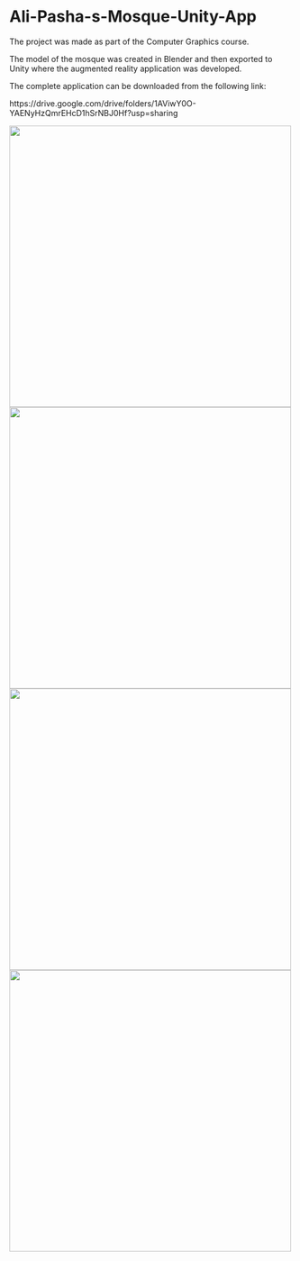 # Ali-Pasha-s-Mosque-Unity-App

<p> The project was made as part of the Computer Graphics course.</p>
<p>The model of the mosque was created in Blender and then exported to Unity where the augmented reality application was developed.</p>
<p>The complete application can be downloaded from the following link:</p> 
<p>https://drive.google.com/drive/folders/1AViwY0O-YAENyHzQmrEHcD1hSrNBJ0Hf?usp=sharing </p>

<div>
<img style="width:500px;heigth:600px" src="Images/official3.png">
<img style="width:500px;heigth:600px" src="Images/official2.png">
</div>
<div>
<img style="width:500px;heigth:600px" src="Images/official5.png">
<img style="width:500px;heigth:600px" src="Images/official4.png">
</div>
